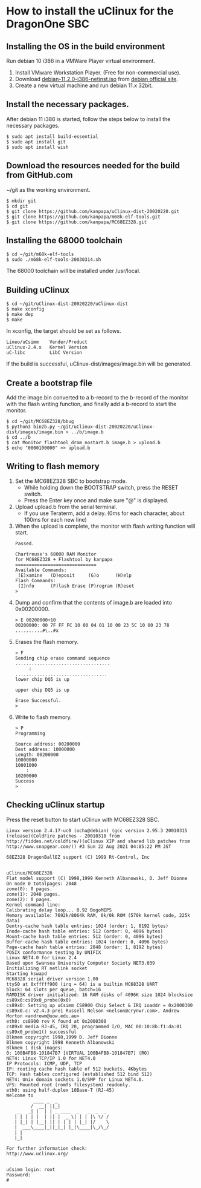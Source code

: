 # How to install the uClinux for the DragonOne SBC

## Installing the OS in the build environment

Run debian 10 i386 in a VMWare Player virtual environment.

1. Install VMware Workstation Player. (Free for non-commercial use).
1. Download [debian-11.2.0-i386-netinst.iso](https://cdimage.debian.org/debian-cd/current/i386/iso-cd/) from [debian official site](https://www.debian.org/).
1. Create a new virtual machine and run debian 11.x 32bit.

## Install the necessary packages.

After debian 11 i386 is started, follow the steps below to install the necessary packages.

```
$ sudo apt install build-essential
$ sudo apt install git
$ sudo apt install wish
```

## Download the resources needed for the build from GitHub.com

~/git as the working environment.

```
$ mkdir git
$ cd git
$ git clone https://github.com/kanpapa/uClinux-dist-20020220.git
$ git clone https://github.com/kanpapa/m68k-elf-tools.git
$ git clone https://github.com/kanpapa/MC68EZ328.git
```

## Installing the 68000 toolchain

```
$ cd ~/git/m68k-elf-tools
$ sudo ./m68k-elf-tools-20030314.sh
```

The 68000 toolchain will be installed under /usr/local.

## Building uClinux

```
$ cd ~/git/uClinux-dist-20020220/uClinux-dist
$ make xconfig
$ make dep
$ make
```

In xconfig, the target should be set as follows.

```
Lineo/uCsimm    Vender/Product
uClinux-2.4.x   Kernel Version
uC-libc         LibC Version
```

If the build is successful, uClinux-dist/images/image.bin will be generated.

## Create a bootstrap file

Add the image.bin converted to a b-record to the b-record of the monitor with the flash writing function, and finally add a b-record to start the monitor.

```
$ cd ~/git/MC68EZ328/bbug
$ python3 bin2b.py ~/git/uClinux-dist-20020220/uClinux-dist/images/image.bin > ../b/image.b
$ cd ../b
$ cat Monitor_flashtool_dram_nostart.b image.b > upload.b
$ echo "0000100000" >> upload.b
```

## Writing to flash memory

1. Set the MC68EZ328 SBC to bootstrap mode.
    * While holding down the BOOTSTRAP switch, press the RESET switch.
    * Press the Enter key once and make sure "@" is displayed.
1. Upload upload.b from the serial terminal.
    * If you use Teraterm, add a delay. (0ms for each character, about 100ms for each new line)
1. When the upload is complete, the monitor with flash writing function will start.
    ```
    Passed.
    
    Chartreuse's 68000 RAM Monitor
    for MC68EZ328 + Flashtool by kanpapa
    ==============================
    Available Commands: 
     (E)xamine   (D)eposit     (G)o      (H)elp
    Flash Commands: 
     (I)nfo      (F)lash Erase (P)rogram (R)eset
    >
    ````
1. Dump and confirm that the contents of image.b are loaded into 0x00200000.
    ```
    > E 00200000+10
    00200000: 00 7F FF FC 10 00 04 01 10 00 23 5C 10 00 23 78 ..........#\..#x
    ```
1. Erases the flash memory.
    ```
    > F
    Sending chip erase command sequence
    ...................................
         :
    ..................................
    lower chip DQ5 is up
    
    upper chip DQ5 is up
    
    Erase Successful.
    >
    ```
1. Write to flash memory.
    ```
    > P
    Programming
    
    Source address: 00200000
    Dest address: 10000000
    Length: 00200000
    10000000
    10001000
        :
    10200000
    Success
    >
    ```

## Checking uClinux startup

Press the reset button to start uClinux with MC68EZ328 SBC.

```
Linux version 2.4.17-uc0 (ocha@debian) (gcc version 2.95.3 20010315 (release)(ColdFire patches - 20010318 from http://fiddes.net/coldfire/)(uClinux XIP and shared lib patches from http://www.snapgear.com/)) #3 Sun 22 Aug 2021 04:05:22 PM JST

68EZ328 DragonBallEZ support (C) 1999 Rt-Control, Inc


uClinux/MC68EZ328
Flat model support (C) 1998,1999 Kenneth Albanowski, D. Jeff Dionne
On node 0 totalpages: 2048
zone(0): 0 pages.
zone(1): 2048 pages.
zone(2): 0 pages.
Kernel command line:
Calibrating delay loop... 0.92 BogoMIPS
Memory available: 7692k/8064k RAM, 0k/0k ROM (570k kernel code, 225k data)
Dentry-cache hash table entries: 1024 (order: 1, 8192 bytes)
Inode-cache hash table entries: 512 (order: 0, 4096 bytes)
Mount-cache hash table entries: 512 (order: 0, 4096 bytes)
Buffer-cache hash table entries: 1024 (order: 0, 4096 bytes)
Page-cache hash table entries: 2048 (order: 1, 8192 bytes)
POSIX conformance testing by UNIFIX
Linux NET4.0 for Linux 2.4
Based upon Swansea University Computer Society NET3.039
Initializing RT netlink socket
Starting kswapd
MC68328 serial driver version 1.00
ttyS0 at 0xfffff900 (irq = 64) is a builtin MC68328 UART
block: 64 slots per queue, batch=16
RAMDISK driver initialized: 16 RAM disks of 4096K size 1024 blocksize
cs89x0:cs89x0_probe(0x0)
cs89x0: Setting up uCsimm CS8900 Chip Select & IRQ ioaddr = 0x2000300
cs89x0.c: v2.4.3-pre1 Russell Nelson <nelson@crynwr.com>, Andrew Morton <andrewm@uow.edu.au>
eth0: cs8900 rev K found at 0x2000300
cs89x0 media RJ-45, IRQ 20, programmed I/O, MAC 00:10:8b:f1:da:01
cs89x0_probe1() successful
Blkmem copyright 1998,1999 D. Jeff Dionne
Blkmem copyright 1998 Kenneth Albanowski
Blkmem 1 disk images:
0: 100B4FB8-101847B7 [VIRTUAL 100B4FB8-101847B7] (RO)
NET4: Linux TCP/IP 1.0 for NET4.0
IP Protocols: ICMP, UDP, TCP
IP: routing cache hash table of 512 buckets, 4Kbytes
TCP: Hash tables configured (established 512 bind 512)
NET4: Unix domain sockets 1.0/SMP for Linux NET4.0.
VFS: Mounted root (romfs filesystem) readonly.
eth0: using half-duplex 10Base-T (RJ-45)
Welcome to
          ____ _  _
         /  __| ||_|
    _   _| |  | | _ ____  _   _  _  _
   | | | | |  | || |  _ \| | | |\ \/ /
   | |_| | |__| || | | | | |_| |/    \
   |  ___\____|_||_|_| |_|\____|\_/\_/
   | |
   |_|

For further information check:
http://www.uclinux.org/


uCsimm login: root
Password:
#
```
